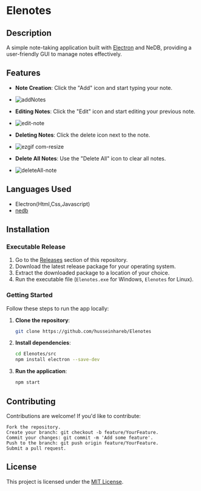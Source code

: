 # Elenotes

## Description
A simple note-taking application built with [Electron](https://www.electronjs.org/) and NeDB, providing a user-friendly GUI to manage notes effectively.


## Features
- **Note Creation**: Click the "Add" icon and start typing your note.
- ![addNotes](https://github.com/husseinhareb/Elenotes/assets/88323940/523b36f4-c41d-47c1-9149-aaff7da8f4be)

- **Editing Notes**: Click the "Edit" icon and start editing your previous note.
- ![edit-note](https://github.com/husseinhareb/Elenotes/assets/88323940/af6d7213-bf36-4d78-9130-2938ad18db45)
- **Deleting Notes**: Click the delete icon next to the note.
- ![ezgif com-resize](https://github.com/husseinhareb/Elenotes/assets/88323940/08344844-1707-44eb-98e9-fbc2a3f29f10)

- **Delete All Notes**: Use the "Delete All" icon to clear all notes.
- ![deleteAll-note](https://github.com/husseinhareb/Elenotes/assets/88323940/ef367a2f-80b4-427d-943a-c70bafed7fda)


## Languages Used
- Electron(Html,Css,Javascript)
- [nedb](https://github.com/louischatriot/nedb)

## Installation
### Executable Release
1. Go to the [Releases]([https://github.com/your-username/note-taking-app/releases](https://github.com/husseinhareb/Elenotes/releases/tag/Electron)) section of this repository.
2. Download the latest release package for your operating system.
3. Extract the downloaded package to a location of your choice.
4. Run the executable file (`Elenotes.exe` for Windows, `Elenotes` for Linux).

### Getting Started



Follow these steps to run the app locally:

1. **Clone the repository**:

    ```bash
    git clone https://github.com/husseinhareb/Elenotes
    ```

2. **Install dependencies**:

    ```bash
    cd Elenotes/src
    npm install electron --save-dev
    ```

3. **Run the application**:

    ```bash
    npm start
    ```

## Contributing

Contributions are welcome! If you'd like to contribute:

    Fork the repository.
    Create your branch: git checkout -b feature/YourFeature.
    Commit your changes: git commit -m 'Add some feature'.
    Push to the branch: git push origin feature/YourFeature.
    Submit a pull request.

## License

This project is licensed under the [MIT License](https://github.com/husseinhareb/Elenotes/blob/main/LICENSE).

